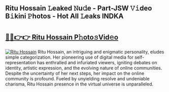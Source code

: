 ## Ritu Hossain 𝙻eaked 𝙽u𝚍e - Part-JSW 𝚅𝚒deo B𝚒kini 𝙿hotos - Hot All 𝙻eaks lNDKA

# <h2><a href="http://ld15u4e.urlbe.top/?page=Ritu+Hossain">🔗🔗👉👉 Ritu Hossain P𝚑oto𝚜Vid𝚎o</a></h2>

[![Ritu Hossain](https://i.imgur.com/eBuTRDB.gif)](http://ld15u4e.urlbe.top/?page=Ritu+Hossain)
Ritu Hossain, an intriguing and enigmatic personality, eludes simple categorization. Her pioneering use of digital media for self-representation has enthralled and infuriated viewers, igniting debates on identity, artistic expression, and the evolving nature of online communities. Despite the uncertainty of her next steps, her impact on the online community is profound. Fueled by unyielding resolve and undeniable charisma, Ritu Hossain presence in the virtual universe is unparalleled.
